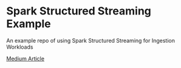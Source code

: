 # Spark Structured Streaming Example

An example repo of using Spark Structured Streaming for Ingestion Workloads

[Medium Article](https://medium.com/@prithvijit.guha245/pyspark-structured-streaming-for-multi-format-scalable-data-ingestion-workloads-9cdac4b7c912)